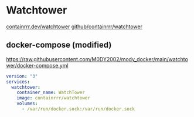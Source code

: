 # Watchtower
[containrrr.dev/watchtower](https://containrrr.dev/watchtower/)
[github/containrrr/watchtower](https://github.com/containrrr/watchtower)

## docker-compose (modified)
https://raw.githubusercontent.com/M0DY2002/mody_docker/main/watchtower/docker-compose.yml
```yml
version: "3"
services:
  watchtower:
    container_name: WatchTower
    image: containrrr/watchtower
    volumes:
      - /var/run/docker.sock:/var/run/docker.sock
```

